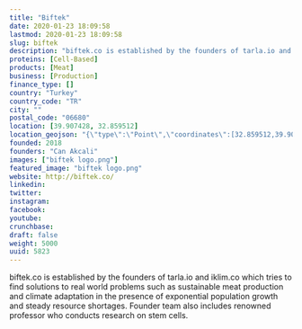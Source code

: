 ```yaml
---
title: "Biftek"
date: 2020-01-23 18:09:58
lastmod: 2020-01-23 18:09:58
slug: biftek
description: "biftek.co is established by the founders of tarla.io and iklim.co which tries to find solutions to real world problems such as sustainable meat production and climate adaptation in the presence of exponential population growth and steady resource shortages. Founder team also includes renowned professor who conducts research on stem cells."
proteins: [Cell-Based]
products: [Meat]
business: [Production]
finance_type: []
country: "Turkey"
country_code: "TR"
city: ""
postal_code: "06680"
location: [39.907428, 32.859512]
location_geojson: "{\"type\":\"Point\",\"coordinates\":[32.859512,39.907428]}"
founded: 2018
founders: "Can Akcali"
images: ["biftek logo.png"]
featured_image: "biftek logo.png"
website: http://biftek.co/
linkedin: 
twitter: 
instagram: 
facebook: 
youtube: 
crunchbase: 
draft: false
weight: 5000
uuid: 5823
---
```

biftek.co is established by the founders of tarla.io and iklim.co which tries to find solutions to real world problems such as sustainable meat production and climate adaptation in the presence of exponential population growth and steady resource shortages. Founder team also includes renowned professor who conducts research on stem cells.
